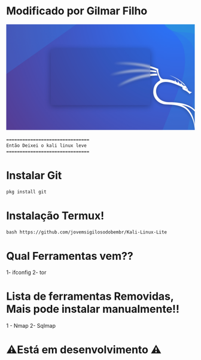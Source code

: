 # Modificado por Gilmar Filho

![Kali Linux Lite ](boot/grub/themes/kali/grub-16x9.png)
 
 
 ```
===============================
 Então Deixei o kali linux leve 
===============================
```



# Instalar Git 

```
pkg install git 
```




# Instalação Termux!


```
bash https://github.com/jovemsigilosodobembr/Kali-Linux-Lite
```


# Qual Ferramentas vem??

1- ifconfig 
2- tor 

# Lista de ferramentas Removidas, Mais pode instalar manualmente!!

1 - Nmap
2- Sqlmap


# ⚠Está em desenvolvimento ⚠


